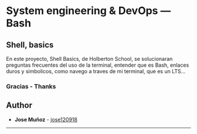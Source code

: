 # System engineering & DevOps ― Bash

## Shell, basics

En este proyecto, Shell Basics, de Holberton School, se solucionaran preguntas frecuentes del uso de la terminal, entender que es Bash, enlaces duros y simbolicos, como navego a traves de mi terminal, que es un LTS...

### Gracias - Thanks

## Author
* **Jose Muñoz** - [jose120918](https://github.com/jose120918/)

---